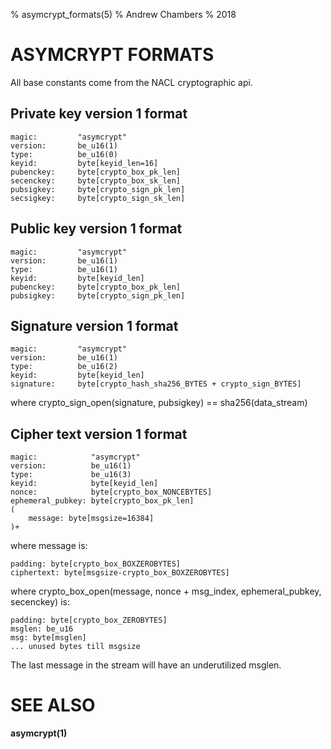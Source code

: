 % asymcrypt_formats(5)
% Andrew Chambers
% 2018

# ASYMCRYPT FORMATS

All base constants come from the NACL cryptographic api.

## Private key version 1 format

```
magic:         "asymcrypt"
version:       be_u16(1)
type:          be_u16(0)
keyid:         byte[keyid_len=16]
pubenckey:     byte[crypto_box_pk_len]
secenckey:     byte[crypto_box_sk_len]
pubsigkey:     byte[crypto_sign_pk_len]
secsigkey:     byte[crypto_sign_sk_len]
```

## Public key version 1 format

```
magic:         "asymcrypt"
version:       be_u16(1)
type:          be_u16(1)
keyid:         byte[keyid_len]
pubenckey:     byte[crypto_box_pk_len]
pubsigkey:     byte[crypto_sign_pk_len]
```

## Signature version 1 format

```
magic:         "asymcrypt"
version:       be_u16(1)
type:          be_u16(2)
keyid:         byte[keyid_len]
signature:     byte[crypto_hash_sha256_BYTES + crypto_sign_BYTES]
```

where crypto_sign_open(signature, pubsigkey) == sha256(data_stream)

## Cipher text version 1 format

```
magic:            "asymcrypt"
version:          be_u16(1)
type:             be_u16(3)
keyid:            byte[keyid_len]
nonce:            byte[crypto_box_NONCEBYTES]
ephemeral_pubkey: byte[crypto_box_pk_len]
(
	message: byte[msgsize=16384]
)+
```

where message is:

```
padding: byte[crypto_box_BOXZEROBYTES]
ciphertext: byte[msgsize-crypto_box_BOXZEROBYTES]
```

where crypto_box_open(message, nonce + msg_index, ephemeral_pubkey, secenckey) is:

```
padding: byte[crypto_box_ZEROBYTES]
msglen: be_u16
msg: byte[msglen]
... unused bytes till msgsize
```

The last message in the stream will have an underutilized msglen.


# SEE ALSO

**asymcrypt(1)**
